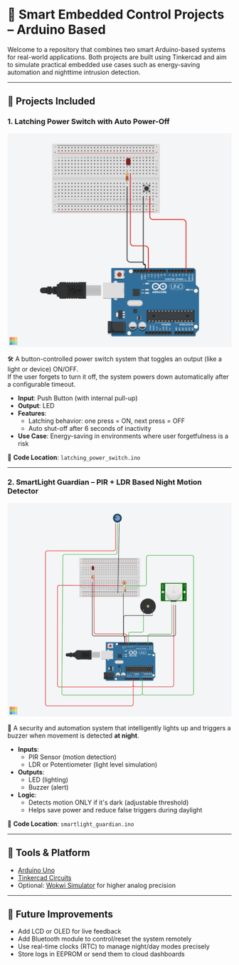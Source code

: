 # 🔌 Smart Embedded Control Projects – Arduino Based

Welcome to a repository that combines two smart Arduino-based systems for real-world applications. Both projects are built using Tinkercad and aim to simulate practical embedded use cases such as energy-saving automation and nighttime intrusion detection.

---

## 📁 Projects Included

### 1. **Latching Power Switch with Auto Power-Off**
![Latching Power Switch](./latching%20power%20switch%20with%20auto%20power%20off.png)

🛠️ A button-controlled power switch system that toggles an output (like a light or device) ON/OFF.  
If the user forgets to turn it off, the system powers down automatically after a configurable timeout.

- **Input**: Push Button (with internal pull-up)
- **Output**: LED
- **Features**:
  - Latching behavior: one press = ON, next press = OFF
  - Auto shut-off after 6 seconds of inactivity
- **Use Case**: Energy-saving in environments where user forgetfulness is a risk

📄 **Code Location**: `latching_power_switch.ino`

---

### 2. **SmartLight Guardian – PIR + LDR Based Night Motion Detector**
![SmartLight Guardian](./SmartLight%20Guardian.png)

🎯 A security and automation system that intelligently lights up and triggers a buzzer when movement is detected **at night**.

- **Inputs**:
  - PIR Sensor (motion detection)
  - LDR or Potentiometer (light level simulation)
- **Outputs**:
  - LED (lighting)
  - Buzzer (alert)
- **Logic**:
  - Detects motion ONLY if it's dark (adjustable threshold)
  - Helps save power and reduce false triggers during daylight

📄 **Code Location**: `smartlight_guardian.ino`

---

## 🧰 Tools & Platform

- [Arduino Uno](https://www.arduino.cc)
- [Tinkercad Circuits](https://www.tinkercad.com)
- Optional: [Wokwi Simulator](https://wokwi.com) for higher analog precision

---

## 🧠 Future Improvements

- Add LCD or OLED for live feedback
- Add Bluetooth module to control/reset the system remotely
- Use real-time clocks (RTC) to manage night/day modes precisely
- Store logs in EEPROM or send them to cloud dashboards



